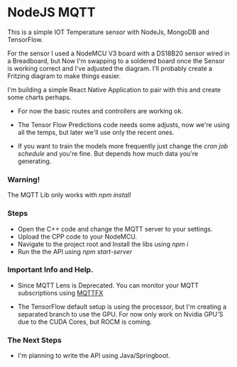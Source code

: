 # NodeJS MQTT

This is a simple IOT Temperature sensor with NodeJs, MongoDB and TensorFlow.

For the sensor I used a NodeMCU V3 board with a DS18B20 sensor wired in a Breadboard, but Now I'm swapping to a soldered board
once the Sensor is working correct and I've adjusted the diagram. I'll probably create a Fritzing 
diagram to make things easier.

I'm building a simple React Native Application to pair with this and create some charts perhaps.

* For now the basic routes and controllers are working ok. 

* The Tensor Flow Predictions code needs some adjusts, now we're using all the temps, but later we'll use only the recent ones.
* If you want to train the models more frequently just change the _cron job schedule_ and you're fine. But depends how much data you're generating.


### Warning!

The MQTT Lib only works with _npm install_

### Steps 

* Open the C++ code and change the MQTT server to your settings.
* Upload the CPP code to your NodeMCU.
* Navigate to the project root and Install the libs using _npm i_
* Run the the API using _npm start-server_

### Important Info and Help.

* Since MQTT Lens is Deprecated. You can monitor your MQTT subscriptions using 
[MQTTFX](https://www.hivemq.com/article/mqtt-toolbox-mqtt-fx/)

* The TensorFlow default setup is using the processor, but I'm creating a separated branch to use the GPU. For now
only work on Nvidia GPU'S due to the CUDA Cores, but ROCM is coming.

### The Next Steps

* I'm planning to write the API using Java/Springboot.
